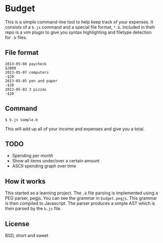 Budget
======

This is a simple command-line tool to help keep track of your expenses.  It
consists of a `b.js` command and a special file format, `*.b`.  Included in
theh repo is a vim plugin to give you syntax highlighting and filetype
detection for `.b` files.

File format
-----------

```
2013-05-08 paycheck                                                      $2000
2013-05-07 computers                                                    -$20
2013-05-05 pen and paper                                                -$20
2013-05-03 3 pizzas                                                     -$10
```

Command
-------

    $ b.js sample.b

This will add up all of your income and expenses and give you a total.

TODO
----

* Spending per month
* Show all items under/over a certain amount
* ASCII spending graph over time

How it works
------------

This started as a learning project.  The `.b` file parsing is implemented using
a PEG parser, pegjs.  You can see the grammar in `budget.pegjs`.  This grammar
is then compiled to Javascript.  The parser produces a simple AST which is then
parsed by the `b.js` file.

License
-------

BSD, short and sweet
